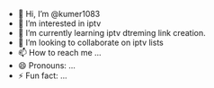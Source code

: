 - 👋 Hi, I’m @kumer1083
- 👀 I’m interested in iptv
- 🌱 I’m currently learning iptv dtreming link creation.
- 💞️ I’m looking to collaborate on iptv lists
- 📫 How to reach me ...
- 😄 Pronouns: ...
- ⚡ Fun fact: ...

<!---
kumer1083/kumer1083 is a ✨ special ✨ repository because its `README.md` (this file) appears on your GitHub profile.
You can click the Preview link to take a look at your changes.
--->
